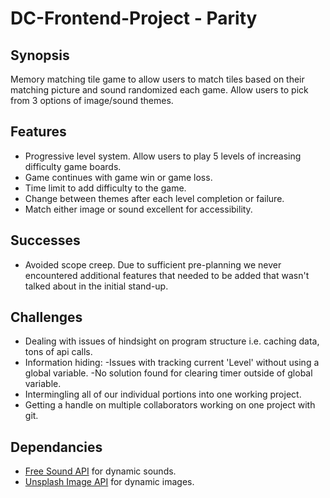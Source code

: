 # DC-Frontend-Project - __Parity__

## Synopsis
Memory matching tile game to allow users to match tiles based on their matching picture and sound randomized each game. Allow users to pick from 3 options of image/sound themes. 

## Features
- Progressive level system. Allow users to play 5 levels of increasing difficulty game boards.
- Game continues with game win or game loss.
- Time limit to add difficulty to the game.
- Change between themes after each level completion or failure.
- Match either image or sound excellent for accessibility.

## Successes
- Avoided scope creep. Due to sufficient pre-planning we never encountered additional features that needed to be added that wasn't talked about in the initial stand-up.

## Challenges
- Dealing with issues of hindsight on program structure i.e. caching data, tons of api calls.
- Information hiding:
    -Issues with tracking current 'Level' without using a global variable.
    -No solution found for clearing timer outside of global variable.
- Intermingling all of our individual portions into one working project. 
- Getting a handle on multiple collaborators working on one project with git. 

## Dependancies
- [Free Sound API](https://freesound.org/docs/api/ "Free Sound API") for dynamic sounds.
- [Unsplash Image API]( https://unsplash.com/developers "Unsplash Image API") for dynamic images. 
